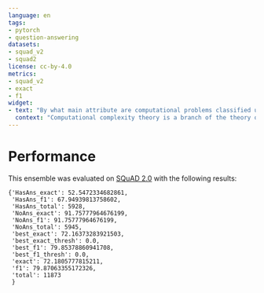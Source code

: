 ```yaml
---
language: en
tags:
- pytorch
- question-answering
datasets:
- squad_v2
- squad2
license: cc-by-4.0
metrics:
- squad_v2
- exact
- f1
widget:
- text: "By what main attribute are computational problems classified utilizing computational complexity theory?"
  context: "Computational complexity theory is a branch of the theory of computation in theoretical computer science that focuses on classifying computational problems according to their inherent difficulty, and relating those classes to each other. A computational problem is understood to be a task that is in principle amenable to being solved by a computer, which is equivalent to stating that the problem may be solved by mechanical application of mathematical steps, such as an algorithm."
---
```


# Performance
This ensemble was evaluated on [SQuAD 2.0](https://huggingface.co/datasets/squad_v2) with the following results:

```
{'HasAns_exact': 52.5472334682861,
 'HasAns_f1': 67.94939813758602,
 'HasAns_total': 5928,
 'NoAns_exact': 91.75777964676199,
 'NoAns_f1': 91.75777964676199,
 'NoAns_total': 5945,
 'best_exact': 72.16373283921503,
 'best_exact_thresh': 0.0,
 'best_f1': 79.85378860941708,
 'best_f1_thresh': 0.0,
 'exact': 72.1805777815211,
 'f1': 79.87063355172326,
 'total': 11873
 }
 ```